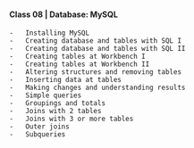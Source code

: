 #### Class 08 | Database: MySQL
    -   Installing MySQL
    -   Creating database and tables with SQL I
    -   Creating database and tables with SQL II
    -   Creating tables at Workbench I
    -   Creating tables at Workbench II
    -   Altering structures and removing tables
    -   Inserting data at tables
    -   Making changes and understanding results
    -   Simple queries
    -   Groupings and totals
    -   Joins with 2 tables
    -   Joins with 3 or more tables
    -   Outer joins
    -   Subqueries